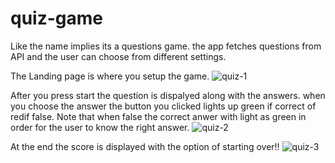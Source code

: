 

# quiz-game
Like the name implies its a questions game. the app fetches questions from API and the user can choose from different settings.

The Landing page is where you setup the game.
![quiz-1](https://user-images.githubusercontent.com/73699553/112695986-aaae1380-8e8d-11eb-938d-d31ce164eab8.jpg)

After you press start the question is dispalyed along with the answers.
when you choose the answer the button you clicked lights up green if correct of redif false.
Note that when false the correct anwer with light as green in order for the user to know the right answer.
![quiz-2](https://user-images.githubusercontent.com/73699553/112695953-9ff37e80-8e8d-11eb-855b-f38731192351.jpg)

At the end the score is displayed with the option of starting over!!
![quiz-3](https://user-images.githubusercontent.com/73699553/112696444-7d159a00-8e8e-11eb-80a9-ceb0e9e72516.png)
